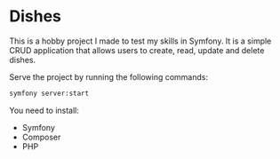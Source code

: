 # Dishes
This is a hobby project I made to test my skills in Symfony. It is a simple CRUD application that allows users to create, read, update and delete dishes.

Serve the project by running the following commands:
```bash
symfony server:start
```
You need to install:
- Symfony
- Composer
- PHP